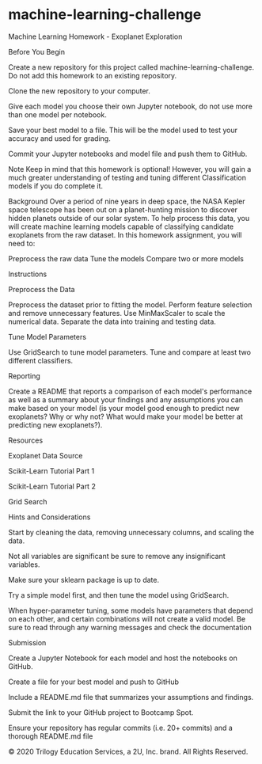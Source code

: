 # machine-learning-challenge
Machine Learning Homework - Exoplanet Exploration


Before You Begin


Create a new repository for this project called machine-learning-challenge. Do not add this homework to an existing repository.


Clone the new repository to your computer.


Give each model you choose their own Jupyter notebook, do not use more than one model per notebook.


Save your best model to a file. This will be the model used to test your accuracy and used for grading.


Commit your Jupyter notebooks and model file and push them to GitHub.



Note
Keep in mind that this homework is optional! However, you will gain a much greater understanding of testing and tuning different Classification models if you do complete it.

Background
Over a period of nine years in deep space, the NASA Kepler space telescope has been out on a planet-hunting mission to discover hidden planets outside of our solar system.
To help process this data, you will create machine learning models capable of classifying candidate exoplanets from the raw dataset.
In this homework assignment, you will need to:

Preprocess the raw data
Tune the models
Compare two or more models



Instructions

Preprocess the Data

Preprocess the dataset prior to fitting the model.
Perform feature selection and remove unnecessary features.
Use MinMaxScaler to scale the numerical data.
Separate the data into training and testing data.


Tune Model Parameters

Use GridSearch to tune model parameters.
Tune and compare at least two different classifiers.


Reporting

Create a README that reports a comparison of each model's performance as well as a summary about your findings and any assumptions you can make based on your model (is your model good enough to predict new exoplanets? Why or why not? What would make your model be better at predicting new exoplanets?).



Resources


Exoplanet Data Source


Scikit-Learn Tutorial Part 1


Scikit-Learn Tutorial Part 2


Grid Search




Hints and Considerations


Start by cleaning the data, removing unnecessary columns, and scaling the data.


Not all variables are significant be sure to remove any insignificant variables.


Make sure your sklearn package is up to date.


Try a simple model first, and then tune the model using GridSearch.


When hyper-parameter tuning, some models have parameters that depend on each other, and certain combinations will not create a valid model. Be sure to read through any warning messages and check the documentation




Submission


Create a Jupyter Notebook for each model and host the notebooks on GitHub.


Create a file for your best model and push to GitHub


Include a README.md file that summarizes your assumptions and findings.


Submit the link to your GitHub project to Bootcamp Spot.


Ensure your repository has regular commits (i.e. 20+ commits) and a thorough README.md file



© 2020 Trilogy Education Services, a 2U, Inc. brand. All Rights Reserved.
